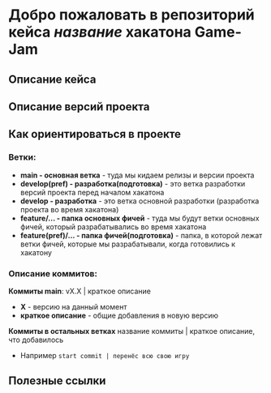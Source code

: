 # Добро пожаловать в репозиторий кейса *название* хакатона Game-Jam

## Описание кейса

## Описание версий проекта

## Как ориентироваться в проекте
### Ветки:
- **main - основная ветка** - туда мы кидаем релизы и версии проекта
- **develop(pref) - разработка(подготовка)** - это ветка разработки версий проекта перед началом хакатона
- **develop - разработка** - это ветка основной разработки (разработка проекта во время хакатона)
- **feature/... - папка основных фичей** - туда мы будут ветки основных фичей, который разрабатывались во время хакатона
- **feature(pref)/... - папка фичей(подготовка)** - папка, в которой лежат ветки фичей, которые мы разрабатывали, когда готовились к хакатону

### Описание коммитов:
**Коммиты main**: 
vX.X | краткое описание
- **X** - версию на данный момент
- **краткое описание** - общие добавления в новую версию

**Коммиты в остальных ветках** название коммиты | краткое описание, что добавилось
- Например `start commit | перенёс всю свою игру`

## Полезные ссылки